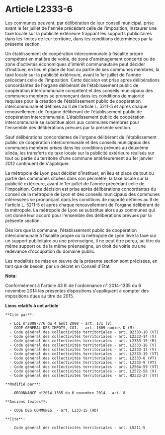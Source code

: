 # Article L2333-6

Les communes peuvent, par délibération de leur conseil municipal, prise avant le 1er juillet de l'année précédant celle de
l'imposition, instaurer une taxe locale sur la publicité extérieure frappant les supports publicitaires dans les limites de
leur territoire, dans les conditions déterminées par la présente section. 

Un établissement de coopération intercommunale à fiscalité propre compétent en matière de voirie, de zone d'aménagement
concerté ou de zone d'activités économiques d'intérêt communautaire peut décider d'instituer, en lieu et place de tout ou
partie de ses communes membres, la taxe locale sur la publicité extérieure, avant le 1er juillet de l'année précédant celle
de l'imposition. Cette décision est prise après délibérations concordantes de l'organe délibérant de l'établissement public
de coopération intercommunale compétent et des conseils municipaux des communes membres se prononçant dans les conditions de
majorité requises pour la création de l'établissement public de coopération intercommunale et définies au II de l'article L.
5211-5 et après chaque renouvellement de l'organe délibérant de l'établissement public de coopération intercommunale.
L'établissement public de coopération intercommunale se substitue alors aux communes membres pour l'ensemble des
délibérations prévues par la présente section. 

Sauf délibérations concordantes de l'organe délibérant de l'établissement public de coopération intercommunale et des
conseils municipaux des communes membres prises dans les conditions prévues au deuxième alinéa, les transferts de taxe locale
sur la publicité extérieure réalisés sur tout ou partie du territoire d'une commune antérieurement au 1er janvier 2012
continuent de s'appliquer. 

La métropole de Lyon peut décider d'instituer, en lieu et place de tout ou partie des communes situées dans son périmètre, la
taxe locale sur la publicité extérieure, avant le 1er juillet de l'année précédant celle de l'imposition. Cette décision est
prise après délibérations concordantes du conseil de la métropole de Lyon et des conseils municipaux des communes intéressées
se prononçant dans les conditions de majorité définies au II de l'article L. 5211-5 et après chaque renouvellement de
l'organe délibérant de la métropole. La métropole de Lyon se substitue alors aux communes qui ont donné leur accord pour
l'ensemble des délibérations prévues par la présente section. 

Dès lors que la commune, l'établissement public de coopération intercommunale à fiscalité propre ou la métropole de Lyon lève
la taxe sur un support publicitaire ou une préenseigne, il ne peut être perçu, au titre du même support ou de la même
préenseigne, un droit de voirie ou une redevance d'occupation du domaine public.

Les modalités de mise en œuvre de la présente section sont précisées, en tant que de besoin, par un décret en Conseil d'Etat.

**Nota:**

Conformément à l'article 43 III de l'ordonnance n° 2014-1335 du 6 novembre 2014 les présentes dispositions s'appliquent à
compter des impositions dues au titre de 2015.

**Liens relatifs à cet article**

	**Cité par**:

	  - Loi n°2008-776 du 4 août 2008 - art. 171 (V)
	  - CODE GENERAL DES IMPOTS, CGI. - art. 1609 nonies D (M)
	  - Code général des collectivités territoriales - art. D2333-10 (VT)
	  - Code général des collectivités territoriales - art. L2333-14 (V)
	  - Code général des collectivités territoriales - art. L2333-15 (M)
	  - Code général des collectivités territoriales - art. L2333-16 (V)
	  - Code général des collectivités territoriales - art. L2333-17 (V)
	  - Code général des collectivités territoriales - art. L2333-19 (VT)
	  - Code général des collectivités territoriales - art. L2333-8 (VT)
	  - Code général des collectivités territoriales - art. L2333-9 (VT)
	  - Code général des collectivités territoriales - art. L2564-59 (VT)
	  - Code général des collectivités territoriales - art. L2572-58 (V)
	  - Code général des collectivités territoriales - art. R2333-27 (VT)

	**Modifié par**:

	  - ORDONNANCE n°2014-1335 du 6 novembre 2014 - art. 8

	**Anciens textes**:

	  - CODE DES COMMUNES. - art. L233-15 (Ab)

	**Cite**:

	  - Code général des collectivités territoriales - art. L5211-5
